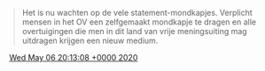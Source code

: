 > Het is nu wachten op de vele statement\-mondkapjes\. Verplicht mensen in het OV een zelfgemaakt mondkapje te dragen en alle overtuigingen die men in dit land van vrije meningsuiting mag uitdragen krijgen een nieuw medium\.

<img src="../../media/tweet.ico" width="12" /> [Wed May 06 20:13:08 +0000 2020](https://twitter.com/DromerDenker/status/1258127680706314240)